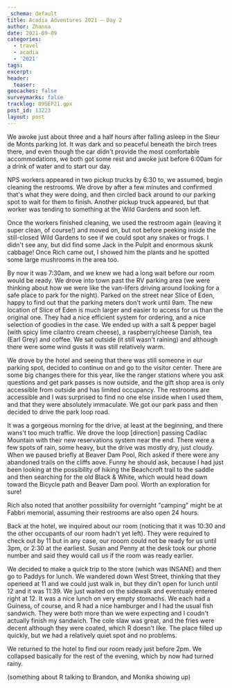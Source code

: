 ```yaml
---
_schema: default
title: Acadia Adventures 2021 – Day 2
author: Zhanna
date: 2021-09-09
categories:
  - travel
  - acadia
  - '2021'
tags:
excerpt: 
header:
  teaser:
geocaches: false
surveymarks: false
tracklog: 09SEP21.gpx
post_id: 13223
layout: post
---
```



We awoke just about three and a half hours after falling asleep in the Sieur de Monts parking lot. It was dark and so peaceful beneath the birch trees there, and even though the car didn't provide the most comfortable accommodations, we both got some rest and awoke just before 6:00am for a drink of water and to start our day. 

NPS workers appeared in two pickup trucks by 6:30 to, we assumed, begin cleaning the restrooms. We drove by after a few minutes and confirmed that's what they were doing, and then circled back around to our parking spot to wait for them to finish. Another pickup truck appeared, but that worker was tending to something at the Wild Gardens and soon left. 

Once the workers finished cleaning, we used the restroom again (leaving it super clean, of course!) and moved on, but not before peeking inside the still-closed Wild Gardens to see if we could spot any snakes or frogs. I didn't see any, but did find some Jack in the Pulpit and enormous skunk cabbage! Once Rich came out, I showed him the plants and he spotted some large mushrooms in the area too.

By now it was 7:30am, and we knew we had a long wait before our room would be ready. We drove into town past the RV parking area (we were thinking about how we were like the van-lifers driving around looking for a safe place to park for the night). Parked on the street near Slice of Eden, happy to find out that the parking meters don't work until 9am. The new location of Slice of Eden is much larger and easier to access for us than the original one. They had a nice efficient system for ordering, and a nice selection of goodies in the case. We ended up with a salt & pepper bagel (with spicy lime cilantro cream cheese), a raspberry/cheese Danish, tea (Earl Grey) and coffee. We sat outside (it still wasn't raining) and although there were some wind gusts it was still relatively warm. 

We drove by the hotel and seeing that there was still someone in our parking spot, decided to continue on and go to the visitor center. There are some big changes there for this year, like the ranger stations where you ask questions and get park passes is now outside, and the gift shop area is only accessible from outside and has limited occupancy. The restrooms are accessible and I was surprised to find no one else inside when I used them, and that they were absolutely immaculate. We got our park pass and then decided to drive the park loop road.

It was a gorgeous morning for the drive, at least at the beginning, and there wans't too much traffic. We drove the loop [direction] passing Cadilac Mountain with their new reservations system near the end. There were a few spots of rain, some heavy, but the drive was mostly dry, just cloudy. When we paused briefly at Beaver Dam Pool, Rich asked if there were any abandoned trails on the cliffs aove. Funny he should ask, because I had just been looking at the possibility of hiking the Beachcroft trail to the saddle and then searching for the old Black & White, which would head down toward the Bicycle path and Beaver Dam pool. Worth an exploration for sure!

Rich also noted that another possibility for overnight "camping" might be at Fabbri memorial, assuming their restrooms are also open 24 hours.

Back at the hotel, we inquired about our room (noticing that it was 10:30 and the other occupants of our room hadn't yet left). They were required to check out by 11 but in any case, our rooom could not be ready for us until 3pm, or 2:30 at the earliest. Susan and Penny at the desk took our phone number and said they would call us if the room was ready earlier.

We decided to make a quick trip to the store (which was INSANE) and then go to Paddys for lunch. We wandered down West Street, thinking that they openeed at 11 and we could just walk in, but they din't open for lunch until 12 and it was 11:39. We just waited on the sidewalk and eventualy entered right at 12. It was a nice lunch on very empty stomachs. We each had a Guiness, of course, and R had a nice hamburger and I had the usual fish sandwich. They were both more than we were expecting and I coudn't actually finish my sandwich. The cole slaw was great, and the fries were decent although they were coated, which R doesn't like. The place filled up quickly, but we had a relatively quiet spot and no problems.

We returned to the hotel to find our room ready just before 2pm. We collapsed basically for the rest of the evening, which by now had turned rainy. 

(something about R talking to Brandon, and Monika showing up)

